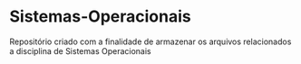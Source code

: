 # Sistemas-Operacionais
Repositório criado com a finalidade de armazenar os arquivos relacionados a disciplina de Sistemas Operacionais
